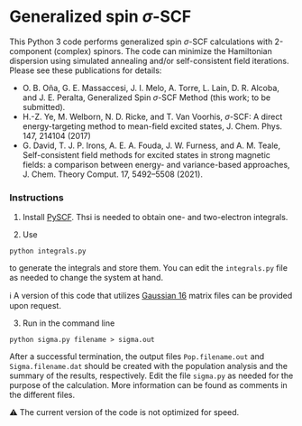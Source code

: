 # Generalized spin $\sigma$-SCF
This Python 3 code performs generalized spin $\sigma$-SCF calculations with 2-component (complex) spinors. 
The code can minimize the Hamiltonian dispersion using simulated annealing and/or self-consistent field iterations.
Please see these publications for details:
+ O. B. Oña, G. E. Massaccesi, J. I. Melo, A. Torre, L. Lain, D. R. Alcoba, and
  J. E. Peralta, Generalized Spin $\sigma$-SCF Method (this work; to be submitted).
+ H.-Z. Ye, M. Welborn, N. D. Ricke, and T. Van Voorhis, $\sigma$-SCF: A direct energy-targeting
method to mean-field excited states, J. Chem. Phys. 147, 214104 (2017)
+ G. David, T. J. P. Irons, A. E. A. Fouda, J. W. Furness, and A. M. Teale, Self-consistent
field methods for excited states in strong magnetic fields: a comparison between energy-
and variance-based approaches, J. Chem. Theory Comput. 17, 5492–5508 (2021).


### Instructions  
1) Install [PySCF](https://pyscf.org). Thsi is needed to obtain one- and two-electron integrals.

2) Use
```
python integrals.py
```
to generate the integrals and store them. You can edit the `integrals.py` file as needed to change the system at hand.

ℹ️ A version of this code that utilizes [Gaussian 16](https://gaussian.com/gaussian16/) matrix files can be provided upon request.<br>

3) Run in the command line
```
python sigma.py filename > sigma.out
```
After a successful termination, the output files `Pop.filename.out`  and `Sigma.filename.dat` should be created with the population analysis and the summary of the results, respectively. Edit the file `sigma.py` as needed for the purpose of the calculation. More information can be found as comments in the different files.

⚠️ The current version of the code is not optimized for speed.<br>
